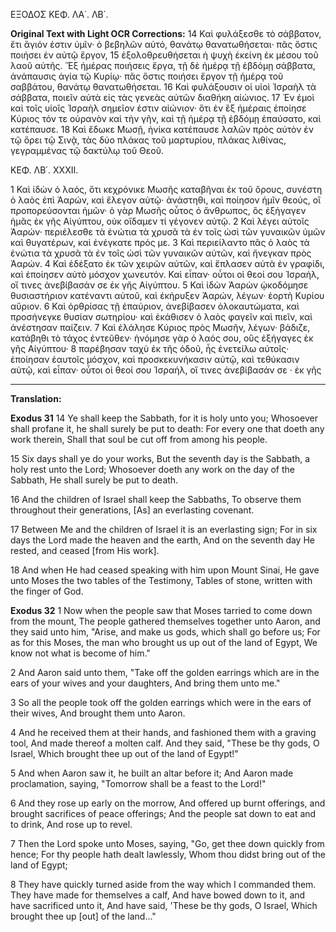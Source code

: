 ΕΞΟΔΟΣ ΚΕΦ. ΛΑ΄. ΛΒ΄.

**Original Text with Light OCR Corrections:**
14 Καὶ φυλάξεσθε τὸ σάββατον, ἔτι ἅγιόν ἐστιν ὑμῖν· ὁ βεβηλῶν αὐτό, θανάτῳ θανατωθήσεται· πᾶς ὅστις ποιήσει ἐν αὐτῷ ἔργον,
15 ἐξολοθρευθήσεται ἡ ψυχὴ ἐκείνη ἐκ μέσου τοῦ λαοῦ αὐτῆς. Ἕξ ἡμέρας ποιήσεις ἔργα, τῇ δὲ ἡμέρᾳ τῇ ἑβδόμῃ σάββατα, ἀνάπαυσις ἁγία τῷ Κυρίῳ· πᾶς ὅστις ποιήσει ἔργον τῇ ἡμέρᾳ τοῦ σαββάτου, θανάτῳ θανατωθήσεται.
16 Καὶ φυλάξουσιν οἱ υἱοὶ Ἰσραὴλ τὰ σάββατα, ποιεῖν αὐτὰ εἰς τὰς γενεὰς αὐτῶν διαθήκη αἰώνιος.
17 Ἐν ἐμοὶ καὶ τοῖς υἱοῖς Ἰσραὴλ σημεῖον ἐστιν αἰώνιον· ὅτι ἐν ἓξ ἡμέραις ἐποίησε Κύριος τόν τε οὐρανὸν καὶ τὴν γῆν, καὶ τῇ ἡμέρᾳ τῇ ἑβδόμῃ ἐπαύσατο, καὶ κατέπαυσε.
18 Καὶ ἔδωκε Μωσῇ, ἡνίκα κατέπαυσε λαλῶν πρὸς αὐτὸν ἐν τῷ ὄρει τῷ Σινᾷ, τὰς δύο πλάκας τοῦ μαρτυρίου, πλάκας λιθίνας, γεγραμμένας τῷ δακτύλῳ τοῦ Θεοῦ.

ΚΕΦ. ΛΒ΄. XXXII.

1 Καὶ ἰδὼν ὁ λαός, ὅτι κεχρόνικε Μωσῆς καταβῆναι ἐκ τοῦ ὄρους, συνέστη ὁ λαὸς ἐπὶ Ἀαρών, καὶ ἔλεγον αὐτῷ· ἀνάστηθι, καὶ ποίησον ἡμῖν θεούς, οἳ προπορεύσονται ἡμῶν· ὁ γὰρ Μωσῆς οὗτος ὁ ἄνθρωπος, ὃς ἐξήγαγεν ἡμᾶς ἐκ γῆς Αἰγύπτου, οὐκ οἴδαμεν τί γέγονεν αὐτῷ.
2 Καὶ λέγει αὐτοῖς Ἀαρών· περιέλεσθε τὰ ἐνώτια τὰ χρυσᾶ τὰ ἐν τοῖς ὠσὶ τῶν γυναικῶν ὑμῶν καὶ θυγατέρων, καὶ ἐνέγκατε πρός με.
3 Καὶ περιείλαντο πᾶς ὁ λαὸς τὰ ἐνώτια τὰ χρυσᾶ τὰ ἐν τοῖς ὠσὶ τῶν γυναικῶν αὐτῶν, καὶ ἤνεγκαν πρὸς Ἀαρών.
4 Καὶ ἐδέξατο ἐκ τῶν χειρῶν αὐτῶν, καὶ ἔπλασεν αὐτὰ ἐν γραφίδι, καὶ ἐποίησεν αὐτὸ μόσχον χωνευτόν. Καὶ εἶπαν· οὗτοι οἱ θεοί σου Ἰσραήλ, οἵ τινες ἀνεβίβασάν σε ἐκ γῆς Αἰγύπτου.
5 Καὶ ἰδὼν Ἀαρὼν ᾠκοδόμησε θυσιαστήριον κατέναντι αὐτοῦ, καὶ ἐκήρυξεν Ἀαρών, λέγων· ἑορτὴ Κυρίου αὔριον.
6 Καὶ ὀρθρίσας τῇ ἐπαύριον, ἀνεβίβασεν ὁλοκαυτώματα, καὶ προσήνεγκε θυσίαν σωτηρίου· καὶ ἐκάθισεν ὁ λαὸς φαγεῖν καὶ πιεῖν, καὶ ἀνέστησαν παίζειν.
7 Καὶ ἐλάλησε Κύριος πρὸς Μωσῆν, λέγων· βάδιζε, κατάβηθι τὸ τάχος ἐντεῦθεν· ἠνόμησε γὰρ ὁ λαός σου, οὓς ἐξήγαγες ἐκ γῆς Αἰγύπτου·
8 παρέβησαν ταχὺ ἐκ τῆς ὁδοῦ, ἧς ἐνετείλω αὐτοῖς· ἐποίησαν ἑαυτοῖς μόσχον, καὶ προσκεκυνήκασιν αὐτῷ, καὶ τεθύκασιν αὐτῷ, καὶ εἶπαν· οὗτοι οἱ θεοί σου Ἰσραήλ, οἵ τινες ἀνεβίβασάν σε · ἐκ γῆς

---

**Translation:**

**Exodus 31**
14 Ye shall keep the Sabbath, for it is holy unto you;
Whosoever shall profane it, he shall surely be put to death:
For every one that doeth any work therein,
Shall that soul be cut off from among his people.

15 Six days shall ye do your works,
But the seventh day is the Sabbath, a holy rest unto the Lord;
Whosoever doeth any work on the day of the Sabbath,
He shall surely be put to death.

16 And the children of Israel shall keep the Sabbaths,
To observe them throughout their generations,
[As] an everlasting covenant.

17 Between Me and the children of Israel it is an everlasting sign;
For in six days the Lord made the heaven and the earth,
And on the seventh day He rested, and ceased [from His work].

18 And when He had ceased speaking with him upon Mount Sinai,
He gave unto Moses the two tables of the Testimony,
Tables of stone, written with the finger of God.

**Exodus 32**
1 Now when the people saw that Moses tarried to come down from the mount,
The people gathered themselves together unto Aaron, and they said unto him,
"Arise, and make us gods, which shall go before us;
For as for this Moses, the man who brought us up out of the land of Egypt,
We know not what is become of him."

2 And Aaron said unto them,
"Take off the golden earrings which are in the ears of your wives and your daughters,
And bring them unto me."

3 So all the people took off the golden earrings which were in the ears of their wives,
And brought them unto Aaron.

4 And he received them at their hands, and fashioned them with a graving tool,
And made thereof a molten calf.
And they said, "These be thy gods, O Israel,
Which brought thee up out of the land of Egypt!"

5 And when Aaron saw it, he built an altar before it;
And Aaron made proclamation, saying, "Tomorrow shall be a feast to the Lord!"

6 And they rose up early on the morrow,
And offered up burnt offerings, and brought sacrifices of peace offerings;
And the people sat down to eat and to drink,
And rose up to revel.

7 Then the Lord spoke unto Moses, saying,
"Go, get thee down quickly from hence;
For thy people hath dealt lawlessly,
Whom thou didst bring out of the land of Egypt;

8 They have quickly turned aside from the way which I commanded them.
They have made for themselves a calf,
And have bowed down to it, and have sacrificed unto it,
And have said, 'These be thy gods, O Israel,
Which brought thee up [out] of the land..."